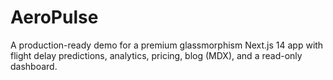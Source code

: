# AeroPulse

A production-ready demo for a premium glassmorphism Next.js 14 app with flight delay predictions, analytics, pricing, blog (MDX), and a read-only dashboard.
